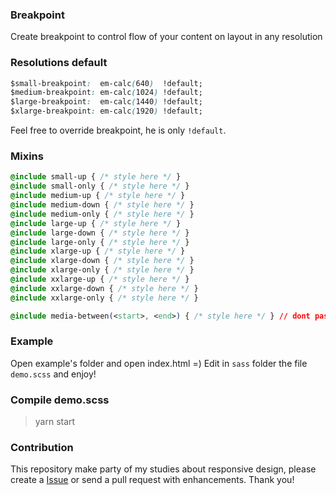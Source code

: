 ### Breakpoint
Create breakpoint to control flow of your content on layout in any resolution

### Resolutions default
```css
$small-breakpoint:  em-calc(640)  !default;
$medium-breakpoint: em-calc(1024) !default;
$large-breakpoint:  em-calc(1440) !default;
$xlarge-breakpoint: em-calc(1920) !default;
```

Feel free to override breakpoint, he is only `!default`.

### Mixins
```css
@include small-up { /* style here */ }
@include small-only { /* style here */ }
@include medium-up { /* style here */ }
@include medium-down { /* style here */ }
@include medium-only { /* style here */ }
@include large-up { /* style here */ }
@include large-down { /* style here */ }
@include large-only { /* style here */ }
@include xlarge-up { /* style here */ }
@include xlarge-down { /* style here */ }
@include xlarge-only { /* style here */ }
@include xxlarge-up { /* style here */ }
@include xxlarge-down { /* style here */ }
@include xxlarge-only { /* style here */ }

@include media-between(<start>, <end>) { /* style here */ } // dont pass px just the number: `(1000, 1220)`
```

### Example
Open example's folder and open index.html =)
Edit in `sass` folder the file `demo.scss` and enjoy!

### Compile demo.scss
> yarn start

### Contribution
This repository make party of my studies about responsive design, please create a [Issue](https://github.com/ralfting/breakpoint/issues) or send a pull request with enhancements. Thank you!
